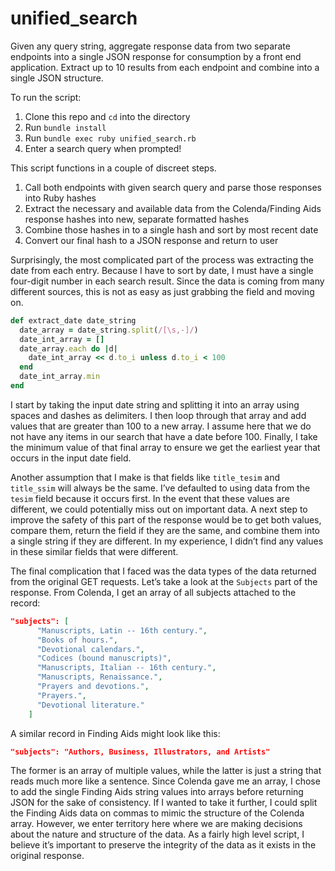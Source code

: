 # unified_search

Given any query string, aggregate response data from two separate endpoints into a single JSON response for consumption by a front end application. Extract up to 10 results from each endpoint and combine into a single JSON structure.

To run the script:

1. Clone this repo and `cd` into the directory
2. Run `bundle install` 
3. Run `bundle exec ruby unified_search.rb`
4. Enter a search query when prompted!

This script functions in a couple of discreet steps.

1. Call both endpoints with given search query and parse those responses into Ruby hashes
2. Extract the necessary and available data from the Colenda/Finding Aids response hashes into new, separate formatted hashes
3. Combine those hashes in to a single hash and sort by most recent date
4. Convert our final hash to a JSON response and return to user

Surprisingly, the most complicated part of the process was extracting the date from each entry. Because I have to sort by date, I must have a single four-digit number in each search result. Since the data is coming from many different sources, this is not as easy as just grabbing the field and moving on.

```ruby
def extract_date date_string
  date_array = date_string.split(/[\s,-]/)
  date_int_array = []
  date_array.each do |d|
    date_int_array << d.to_i unless d.to_i < 100
  end
  date_int_array.min
end
```

I start by taking the input date string and splitting it into an array using spaces and dashes as delimiters. I then loop through that array and add values that are greater than 100 to a new array. I assume here that we do not have any items in our search that have a date before 100. Finally, I take the minimum value of that final array to ensure we get the earliest year that occurs in the input date field.

Another assumption that I make is that fields like `title_tesim` and `title_ssim` will always be the same. I’ve defaulted to using data from the `tesim` field because it occurs first. In the event that these values are different, we could potentially miss out on important data. A next step to improve the safety of this part of the response would be to get both values, compare them, return the field if they are the same, and combine them into a single string if they are different. In my experience, I didn’t find any values in these similar fields that were different.

The final complication that I faced was the data types of the data returned from the original GET requests. Let’s take a look at the `Subjects` part of the response. From Colenda, I get an array of all subjects attached to the record:

```json
"subjects": [
      "Manuscripts, Latin -- 16th century.",
      "Books of hours.",
      "Devotional calendars.",
      "Codices (bound manuscripts)",
      "Manuscripts, Italian -- 16th century.",
      "Manuscripts, Renaissance.",
      "Prayers and devotions.",
      "Prayers.",
      "Devotional literature."
    ]
```

A similar record in Finding Aids might look like this:

```json
"subjects": "Authors, Business, Illustrators, and Artists"
```

The former is an array of multiple values, while the latter is just a string that reads much more like a sentence. Since Colenda gave me an array, I chose to add the single Finding Aids string values into arrays before returning JSON for the sake of consistency. If I wanted to take it further, I could split the Finding Aids data on commas to mimic the structure of the Colenda array. However, we enter territory here where we are making decisions about the nature and structure of the data. As a fairly high level script, I believe it’s important to preserve the integrity of the data as it exists in the original response.